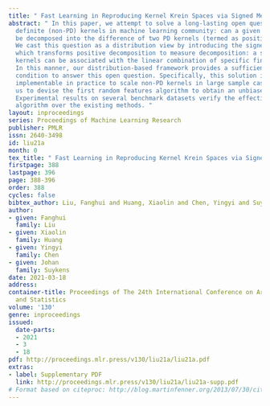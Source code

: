 ```yaml
---
title: " Fast Learning in Reproducing Kernel Krein Spaces via Signed Measures "
abstract: " In this paper, we attempt to solve a long-lasting open question for non-positive
  definite (non-PD) kernels in machine learning community: can a given non-PD kernel
  be decomposed into the difference of two PD kernels (termed as positive decomposition)?
  We cast this question as a distribution view by introducing the signed measure,
  which transforms positive decomposition to measure decomposition: a series of non-PD
  kernels can be associated with the linear combination of specific finite Borel measures.
  In this manner, our distribution-based framework provides a sufficient and necessary
  condition to answer this open question. Specifically, this solution is also computationally
  implementable in practice to scale non-PD kernels in large sample cases, which allows
  us to devise the first random features algorithm to obtain an unbiased estimator.
  Experimental results on several benchmark datasets verify the effectiveness of our
  algorithm over the existing methods. "
layout: inproceedings
series: Proceedings of Machine Learning Research
publisher: PMLR
issn: 2640-3498
id: liu21a
month: 0
tex_title: " Fast Learning in Reproducing Kernel Krein Spaces via Signed Measures "
firstpage: 388
lastpage: 396
page: 388-396
order: 388
cycles: false
bibtex_author: Liu, Fanghui and Huang, Xiaolin and Chen, Yingyi and Suykens, Johan
author:
- given: Fanghui
  family: Liu
- given: Xiaolin
  family: Huang
- given: Yingyi
  family: Chen
- given: Johan
  family: Suykens
date: 2021-03-18
address: 
container-title: Proceedings of The 24th International Conference on Artificial Intelligence
  and Statistics
volume: '130'
genre: inproceedings
issued:
  date-parts:
  - 2021
  - 3
  - 18
pdf: http://proceedings.mlr.press/v130/liu21a/liu21a.pdf
extras:
- label: Supplementary PDF
  link: http://proceedings.mlr.press/v130/liu21a/liu21a-supp.pdf
# Format based on citeproc: http://blog.martinfenner.org/2013/07/30/citeproc-yaml-for-bibliographies/
---
```

